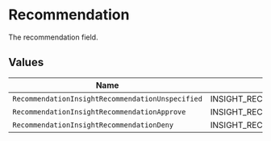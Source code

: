 # Recommendation

The recommendation field.


## Values

| Name                                             | Value                                            |
| ------------------------------------------------ | ------------------------------------------------ |
| `RecommendationInsightRecommendationUnspecified` | INSIGHT_RECOMMENDATION_UNSPECIFIED               |
| `RecommendationInsightRecommendationApprove`     | INSIGHT_RECOMMENDATION_APPROVE                   |
| `RecommendationInsightRecommendationDeny`        | INSIGHT_RECOMMENDATION_DENY                      |